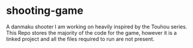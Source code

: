 shooting-game
=============

A danmaku shooter I am working on heavily inspired by the Touhou series. 
This Repo stores the majority of the code for the game, 
however it is a linked project and all the files required to run are not present.
